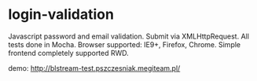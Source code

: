 login-validation
================

Javascript password and email validation.
Submit via XMLHttpRequest.
All tests done in Mocha.
Browser supported: IE9+, Firefox, Chrome.
Simple frontend completely supported RWD.

demo: http://blstream-test.pszczesniak.megiteam.pl/
